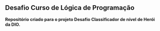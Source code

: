 ## Desafio Curso de Lógica de Programação
**Repositório criado para o projeto Desafio Classificador de nível de Herói da DIO.**
